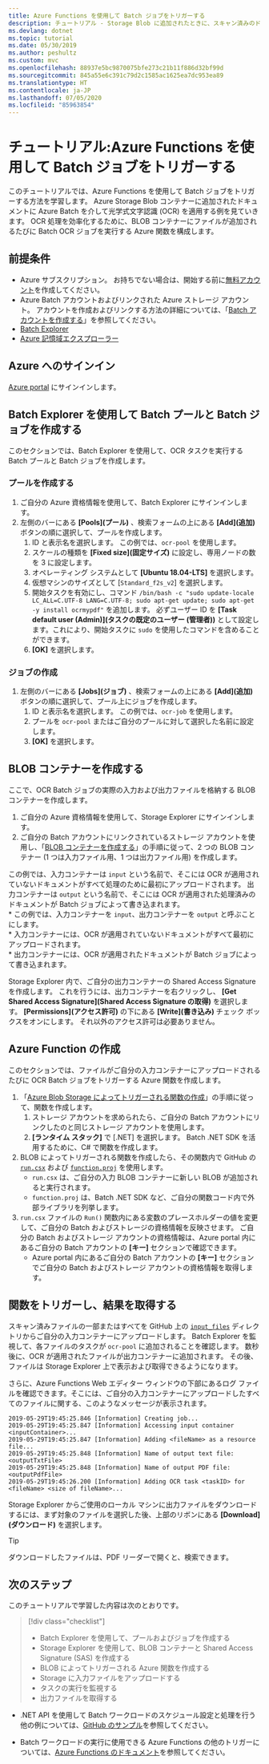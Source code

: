 ```yaml
---
title: Azure Functions を使用して Batch ジョブをトリガーする
description: チュートリアル - Storage Blob に追加されたときに、スキャン済みのドキュメントに OCR を適用する
ms.devlang: dotnet
ms.topic: tutorial
ms.date: 05/30/2019
ms.author: peshultz
ms.custom: mvc
ms.openlocfilehash: 88937e5bc9870075bfe273c21b11f886d32bf99d
ms.sourcegitcommit: 845a55e6c391c79d2c1585ac1625ea7dc953ea89
ms.translationtype: HT
ms.contentlocale: ja-JP
ms.lasthandoff: 07/05/2020
ms.locfileid: "85963854"
---
```

# <a name="tutorial-trigger-a-batch-job-using-azure-functions"></a>チュートリアル:Azure Functions を使用して Batch ジョブをトリガーする

このチュートリアルでは、Azure Functions を使用して Batch ジョブをトリガーする方法を学習します。 Azure Storage Blob コンテナーに追加されたドキュメントに Azure Batch を介して光学式文字認識 (OCR) を適用する例を見ていきます。 OCR 処理を効率化するために、BLOB コンテナーにファイルが追加されるたびに Batch OCR ジョブを実行する Azure 関数を構成します。

## <a name="prerequisites"></a>前提条件

* Azure サブスクリプション。 お持ちでない場合は、開始する前に[無料アカウント](https://azure.microsoft.com/free/)を作成してください。
* Azure Batch アカウントおよびリンクされた Azure ストレージ アカウント。 アカウントを作成およびリンクする方法の詳細については、「[Batch アカウントを作成する](quick-create-portal.md#create-a-batch-account)」を参照してください。
* [Batch Explorer](https://azure.github.io/BatchExplorer/)
* [Azure 記憶域エクスプローラー](https://azure.microsoft.com/features/storage-explorer/)

## <a name="sign-in-to-azure"></a>Azure へのサインイン

[Azure portal](https://portal.azure.com) にサインインします。

## <a name="create-a-batch-pool-and-batch-job-using-batch-explorer"></a>Batch Explorer を使用して Batch プールと Batch ジョブを作成する

このセクションでは、Batch Explorer を使用して、OCR タスクを実行する Batch プールと Batch ジョブを作成します。 

### <a name="create-a-pool"></a>プールを作成する

1. ご自分の Azure 資格情報を使用して、Batch Explorer にサインインします。
1. 左側のバーにある **[Pools]\(プール\)** 、検索フォームの上にある **[Add]\(追加\)** ボタンの順に選択して、プールを作成します。 
    1. ID と表示名を選択します。 この例では、`ocr-pool` を使用します。
    1. スケールの種類を **[Fixed size]\(固定サイズ\)** に設定し、専用ノードの数を 3 に設定します。
    1. オペレーティング システムとして **[Ubuntu 18.04-LTS]** を選択します。
    1. 仮想マシンのサイズとして [`Standard_f2s_v2`] を選択します。
    1. 開始タスクを有効にし、コマンド `/bin/bash -c "sudo update-locale LC_ALL=C.UTF-8 LANG=C.UTF-8; sudo apt-get update; sudo apt-get -y install ocrmypdf"` を追加します。 必ずユーザー ID を **[Task default user (Admin)]\(タスクの既定のユーザー (管理者)\)** として設定します。これにより、開始タスクに `sudo` を使用したコマンドを含めることができます。
    1. **[OK]** を選択します。
### <a name="create-a-job"></a>ジョブの作成

1. 左側のバーにある **[Jobs]\(ジョブ\)** 、検索フォームの上にある **[Add]\(追加\)** ボタンの順に選択して、プール上にジョブを作成します。 
    1. ID と表示名を選択します。 この例では、`ocr-job` を使用します。
    1. プールを `ocr-pool` またはご自分のプールに対して選択した名前に設定します。
    1. **[OK]** を選択します。


## <a name="create-blob-containers"></a>BLOB コンテナーを作成する

ここで、OCR Batch ジョブの実際の入力および出力ファイルを格納する BLOB コンテナーを作成します。

1. ご自分の Azure 資格情報を使用して、Storage Explorer にサインインします。
1. ご自分の Batch アカウントにリンクされているストレージ アカウントを使用し、「[BLOB コンテナーを作成する](../vs-azure-tools-storage-explorer-blobs.md#create-a-blob-container)」の手順に従って、2 つの BLOB コンテナー (1 つは入力ファイル用、1 つは出力ファイル用) を作成します。

この例では、入力コンテナーは `input` という名前で、そこには OCR が適用されていないドキュメントがすべて処理のために最初にアップロードされます。 出力コンテナーは `output` という名前で、そこには OCR が適用された処理済みのドキュメントが Batch ジョブによって書き込まれます。  
    * この例では、入力コンテナーを `input`、出力コンテナーを `output` と呼ぶことにします。  
    * 入力コンテナーには、OCR が適用されていないドキュメントがすべて最初にアップロードされます。  
    * 出力コンテナーには、OCR が適用されたドキュメントが Batch ジョブによって書き込まれます。  

Storage Explorer 内で、ご自分の出力コンテナーの Shared Access Signature を作成します。 これを行うには、出力コンテナーを右クリックし、 **[Get Shared Access Signature]\(Shared Access Signature の取得\)** を選択します。 **[Permissions]\(アクセス許可\)** の下にある **[Write]\(書き込み\)** チェック ボックスをオンにします。 それ以外のアクセス許可は必要ありません。  

## <a name="create-an-azure-function"></a>Azure Function の作成

このセクションでは、ファイルがご自分の入力コンテナーにアップロードされるたびに OCR Batch ジョブをトリガーする Azure 関数を作成します。

1. 「[Azure Blob Storage によってトリガーされる関数の作成](../azure-functions/functions-create-storage-blob-triggered-function.md)」の手順に従って、関数を作成します。
    1. ストレージ アカウントを求められたら、ご自分の Batch アカウントにリンクしたのと同じストレージ アカウントを使用します。
    1. **[ランタイム スタック]** で [.NET] を選択します。 Batch .NET SDK を活用するために、C# で関数を作成します。
1. BLOB によってトリガーされる関数を作成したら、その関数内で GitHub の [`run.csx`](https://github.com/Azure-Samples/batch-functions-tutorial/blob/master/run.csx) および [`function.proj`](https://github.com/Azure-Samples/batch-functions-tutorial/blob/master/function.proj) を使用します。
    * `run.csx` は、ご自分の入力 BLOB コンテナーに新しい BLOB が追加されると実行されます。
    * `function.proj` は、Batch .NET SDK など、ご自分の関数コード内で外部ライブラリを列挙します。
1. `run.csx` ファイルの `Run()` 関数内にある変数のプレースホルダーの値を変更して、ご自分の Batch およびストレージの資格情報を反映させます。 ご自分の Batch およびストレージ アカウントの資格情報は、Azure portal 内にあるご自分の Batch アカウントの **[キー]** セクションで確認できます。
    * Azure portal 内にあるご自分の Batch アカウントの **[キー]** セクションでご自分の Batch およびストレージ アカウントの資格情報を取得します。 

## <a name="trigger-the-function-and-retrieve-results"></a>関数をトリガーし、結果を取得する

スキャン済みファイルの一部またはすべてを GitHub 上の [`input_files`](https://github.com/Azure-Samples/batch-functions-tutorial/tree/master/input_files) ディレクトリからご自分の入力コンテナーにアップロードします。 Batch Explorer を監視して、各ファイルのタスクが `ocr-pool` に追加されることを確認します。 数秒後に、OCR が適用されたファイルが出力コンテナーに追加されます。 その後、ファイルは Storage Explorer 上で表示および取得できるようになります。

さらに、Azure Functions Web エディター ウィンドウの下部にあるログ ファイルを確認できます。そこには、ご自分の入力コンテナーにアップロードしたすべてのファイルに関する、このようなメッセージが表示されます。

```
2019-05-29T19:45:25.846 [Information] Creating job...
2019-05-29T19:45:25.847 [Information] Accessing input container <inputContainer>...
2019-05-29T19:45:25.847 [Information] Adding <fileName> as a resource file...
2019-05-29T19:45:25.848 [Information] Name of output text file: <outputTxtFile>
2019-05-29T19:45:25.848 [Information] Name of output PDF file: <outputPdfFile>
2019-05-29T19:45:26.200 [Information] Adding OCR task <taskID> for <fileName> <size of fileName>...
```

Storage Explorer からご使用のローカル マシンに出力ファイルをダウンロードするには、まず対象のファイルを選択した後、上部のリボンにある **[Download]\(ダウンロード\)** を選択します。 

> [!TIP]
> ダウンロードしたファイルは、PDF リーダーで開くと、検索できます。

## <a name="next-steps"></a>次のステップ

このチュートリアルで学習した内容は次のとおりです。 

> [!div class="checklist"]
> * Batch Explorer を使用して、プールおよびジョブを作成する
> * Storage Explorer を使用して、BLOB コンテナーと Shared Access Signature (SAS) を作成する
> * BLOB によってトリガーされる Azure 関数を作成する
> * Storage に入力ファイルをアップロードする
> * タスクの実行を監視する
> * 出力ファイルを取得する

* .NET API を使用して Batch ワークロードのスケジュール設定と処理を行う他の例については、[GitHub のサンプル](https://github.com/Azure-Samples/azure-batch-samples/tree/master/CSharp)を参照してください。 

* Batch ワークロードの実行に使用できる Azure Functions の他のトリガーについては、[Azure Functions のドキュメント](../azure-functions/functions-triggers-bindings.md)を参照してください。
